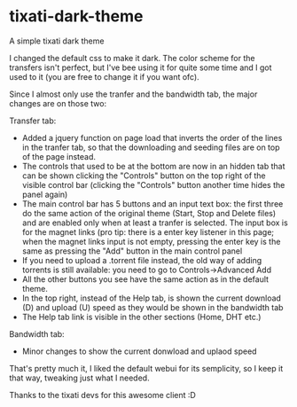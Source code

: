 # tixati-dark-theme
A simple tixati dark theme

I changed the default css to make it dark.
The color scheme for the transfers isn't perfect, but I've bee using it for quite some time and I got used to it (you are free to change it if you want ofc).

Since I almost only use the tranfer and the bandwidth tab, the major changes are on those two:

Transfer tab:
  - Added a jquery function on page load that inverts the order of the lines in the tranfer tab, so that the downloading and seeding files are on top of the page instead.
  - The controls that used to be at the bottom are now in an hidden tab that can be shown clicking the "Controls" button on the top right of the visible control bar (clicking the "Controls" button another time hides the panel again)
  - The main control bar has 5 buttons and an input text box: the first three do the same action of the original theme (Start, Stop and Delete files) and are enabled only when at least a tranfer is selected. The input box is for the magnet links (pro tip: there is a enter key listener in this page; when the magnet links input is not empty, pressing the enter key is the same as pressing the "Add" button in the main control panel
  - If you need to upload a .torrent file instead, the old way of adding torrents is still available: you need to go to Controls->Advanced Add
  - All the other buttons you see have the same action as in the default theme.
  - In the top right, instead of the Help tab, is shown the current download (D) and upload (U) speed as they would be shown in the bandwidth tab
  - The Help tab link is visible in the other sections (Home, DHT etc.)

Bandwidth tab:
  - Minor changes to show the current donwload and uplaod speed
  
That's pretty much it, I liked the default webui for its semplicity, so I keep it that way, tweaking just what I needed.


Thanks to the tixati devs for this awesome client :D
